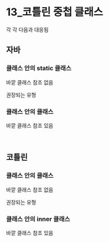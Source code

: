 # 13_코틀린 중첩 클래스

각 각 다음과 대응됨

## 자바

### 클래스 안의 static 클래스

바깥 클래스 참조 없음

권장되는 유형

### 클래스 안의 클래스

바깥 클래스 참조 있음

<br>

## 코틀린

### 클래스 안의 클래스

바깥 클래스 참조 없음

권장되는 유형

### 클래스 안의 inner 클래스

바깥 클래스 참조 있음
